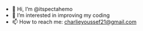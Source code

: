 - 👋 Hi, I’m @itspectahemo
- 👀 I’m interested in improving my coding
- 📫 How to reach me: charlieyoussef21@gmail.com

<!---
itspectahemo/itspectahemo is a ✨ special ✨ repository because its `README.md` (this file) appears on your GitHub profile.
You can click the Preview link to take a look at your changes.
--->
